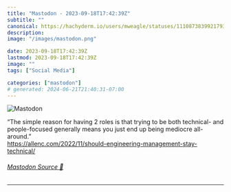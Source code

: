 ```yaml
---
title: "Mastodon - 2023-09-18T17:42:39Z"
subtitle: ""
canonical: https://hachyderm.io/users/mweagle/statuses/111087383992179350
description:
image: "/images/mastodon.png"

date: 2023-09-18T17:42:39Z
lastmod: 2023-09-18T17:42:39Z
image: ""
tags: ["Social Media"]

categories: ["mastodon"]
# generated: 2024-06-21T21:40:31-07:00
---
```

![Mastodon](/images/mastodon.png)

<p>“The simple reason for having 2 roles is that trying to be both technical- and people-focused generally means you just end up being mediocre all-around.”<br /><a href="https://allenc.com/2022/11/should-engineering-management-stay-technical/" target="_blank" rel="nofollow noopener noreferrer" translate="no"><span class="invisible">https://</span><span class="ellipsis">allenc.com/2022/11/should-engi</span><span class="invisible">neering-management-stay-technical/</span></a></p>


###### [Mastodon Source 🐘](https://hachyderm.io/@mweagle/111087383992179350)

___
